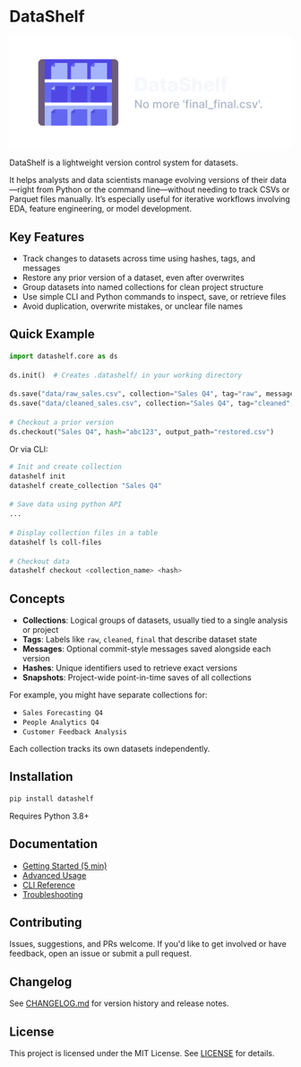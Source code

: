# DataShelf

![DataShelf logo and tagline](./assets/DataShelf-no-bg.svg)

DataShelf is a lightweight version control system for datasets.

It helps analysts and data scientists manage evolving versions of their data—right from Python or the command line—without needing to track CSVs or Parquet files manually. It’s especially useful for iterative workflows involving EDA, feature engineering, or model development.

## Key Features

- Track changes to datasets across time using hashes, tags, and messages
- Restore any prior version of a dataset, even after overwrites
- Group datasets into named collections for clean project structure
- Use simple CLI and Python commands to inspect, save, or retrieve files
- Avoid duplication, overwrite mistakes, or unclear file names

## Quick Example

```python
import datashelf.core as ds

ds.init()  # Creates .datashelf/ in your working directory

ds.save("data/raw_sales.csv", collection="Sales Q4", tag="raw", message="Initial export")
ds.save("data/cleaned_sales.csv", collection="Sales Q4", tag="cleaned", message="Nulls removed")

# Checkout a prior version
ds.checkout("Sales Q4", hash="abc123", output_path="restored.csv")
````

Or via CLI:

```bash
# Init and create collection
datashelf init
datashelf create_collection "Sales Q4"

# Save data using python API
...

# Display collection files in a table
datashelf ls coll-files

# Checkout data
datashelf checkout <collection_name> <hash>
```

## Concepts

* **Collections**: Logical groups of datasets, usually tied to a single analysis or project
* **Tags**: Labels like `raw`, `cleaned`, `final` that describe dataset state
* **Messages**: Optional commit-style messages saved alongside each version
* **Hashes**: Unique identifiers used to retrieve exact versions
* **Snapshots**: Project-wide point-in-time saves of all collections

For example, you might have separate collections for:

* `Sales Forecasting Q4`
* `People Analytics Q4`
* `Customer Feedback Analysis`

Each collection tracks its own datasets independently.

## Installation

```bash
pip install datashelf
```

Requires Python 3.8+


## Documentation

* [Getting Started (5 min)](docs/getting-started.md)
* [Advanced Usage](docs/advanced-usage.md)
* [CLI Reference](docs/cli-reference.md)
* [Troubleshooting](docs/troubleshooting.md)

## Contributing

Issues, suggestions, and PRs welcome. If you'd like to get involved or have feedback, open an issue or submit a pull request.

## Changelog

See [CHANGELOG.md](CHANGELOG.md) for version history and release notes.

## License

This project is licensed under the MIT License. See [LICENSE](./LICENSE) for details.


